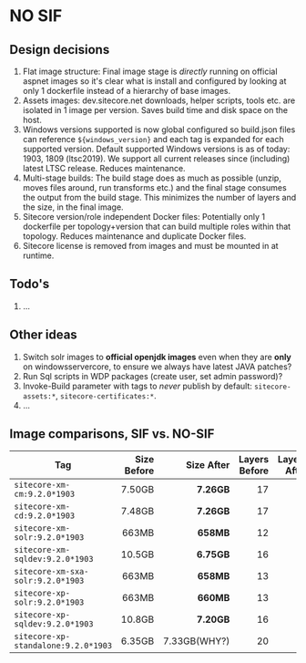 # NO SIF

## Design decisions

1. Flat image structure: Final image stage is *directly* running on official aspnet images so it's clear what is install and configured by looking at only 1 dockerfile instead of a hierarchy of base images.
1. Assets images: dev.sitecore.net downloads, helper scripts, tools etc. are isolated in 1 image per version. Saves build time and disk space on the host.
1. Windows versions supported is now global configured so build.json files can reference `${windows_version}` and each tag is expanded for each supported version. Default supported Windows versions is as of today: 1903, 1809 (ltsc2019). We support all current releases since (including) latest LTSC release. Reduces maintenance.
1. Multi-stage builds: The build stage does as much as possible (unzip, moves files around, run transforms etc.) and the final stage consumes the output from the build stage. This minimizes the number of layers and the size, in the final image.
1. Sitecore version/role independent Docker files: Potentially only 1 dockerfile per topology+version that can build multiple roles within that topology. Reduces maintenance and duplicate Docker files.
1. Sitecore license is removed from images and must be mounted in at runtime.

## Todo's

1. ...

## Other ideas

1. Switch solr images to **official openjdk images** even when they are **only** on windowsservercore, to ensure we always have latest JAVA patches?
1. Run Sql scripts in WDP packages (create user, set admin password)?
1. Invoke-Build parameter with tags to *never* publish by default: `sitecore-assets:*`, `sitecore-certificates:*`.
1. ...

## Image comparisons, SIF vs. NO-SIF

| Tag                                 | Size Before | Size After | Layers Before | Layers After |
| ----------------------------------- | ----------: | ---------: | ------------: | -----------: |
| `sitecore-xm-cm:9.2.0*1903`         | 7.50GB | **7.26GB** | 17 | **16**
| `sitecore-xm-cd:9.2.0*1903`         | 7.48GB | **7.26GB** | 17 | **16**
| `sitecore-xm-solr:9.2.0*1903`       |  663MB |  **658MB** | 12 | 12
| `sitecore-xm-sqldev:9.2.0*1903`     | 10.5GB | **6.75GB** | 16 | **14**
| `sitecore-xm-sxa-solr:9.2.0*1903`   |  663MB |  **658MB** | 13 | **12**
| `sitecore-xp-solr:9.2.0*1903`       |  663MB |  **660MB** | 13 | **12**
| `sitecore-xp-sqldev:9.2.0*1903`     | 10.8GB | **7.20GB** | 16 | 16
| `sitecore-xp-standalone:9.2.0*1903` | 6.35GB | 7.33GB(WHY?) | 20 | **15**
